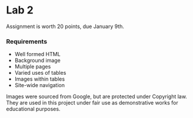 # Lab 2

Assignment is worth 20 points, due January 9th.

### Requirements
 * Well formed HTML
 * Background image
 * Multiple pages
 * Varied uses of tables
 * Images within tables
 * Site-wide navigation

 Images were sourced from Google, but are protected under Copyright law. They are used in this project under fair use as demonstrative works for educational purposes.
